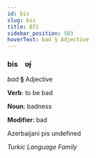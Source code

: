 ```yaml
---
id: bis
slug: bis
title: BİS
sidebar_position: 583
hoverText: bad § Adjective
---
```


### bis&emsp;<span kind="abugida">ʋ́ɟ</span>

*bad* **§** Adjective

**Verb**: to be bad

**Noun**: badness

**Modifier**: bad

Azerbaijani pis undefined

*Turkic Language Family*